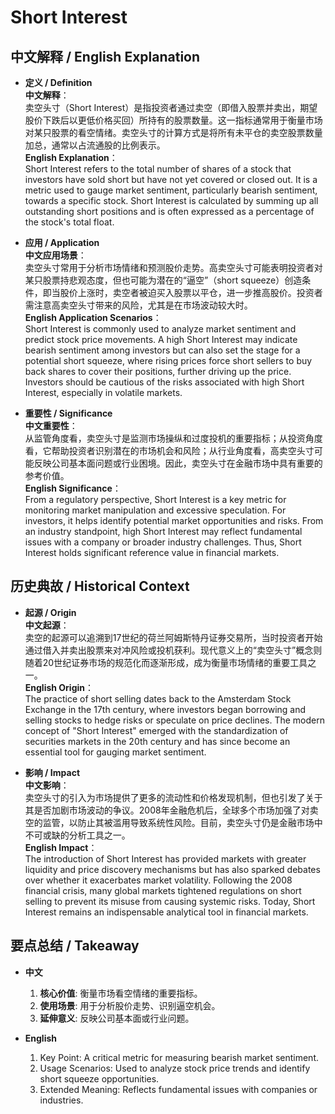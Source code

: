 # Short Interest

## 中文解释 / English Explanation

* **定义 / Definition**  
  **中文解释**：  
  卖空头寸（Short Interest）是指投资者通过卖空（即借入股票并卖出，期望股价下跌后以更低价格买回）所持有的股票数量。这一指标通常用于衡量市场对某只股票的看空情绪。卖空头寸的计算方式是将所有未平仓的卖空股票数量加总，通常以占流通股的比例表示。  
  **English Explanation**：  
  Short Interest refers to the total number of shares of a stock that investors have sold short but have not yet covered or closed out. It is a metric used to gauge market sentiment, particularly bearish sentiment, towards a specific stock. Short Interest is calculated by summing up all outstanding short positions and is often expressed as a percentage of the stock's total float.

* **应用 / Application**  
  **中文应用场景**：  
  卖空头寸常用于分析市场情绪和预测股价走势。高卖空头寸可能表明投资者对某只股票持悲观态度，但也可能为潜在的“逼空”（short squeeze）创造条件，即当股价上涨时，卖空者被迫买入股票以平仓，进一步推高股价。投资者需注意高卖空头寸带来的风险，尤其是在市场波动较大时。  
  **English Application Scenarios**：  
  Short Interest is commonly used to analyze market sentiment and predict stock price movements. A high Short Interest may indicate bearish sentiment among investors but can also set the stage for a potential short squeeze, where rising prices force short sellers to buy back shares to cover their positions, further driving up the price. Investors should be cautious of the risks associated with high Short Interest, especially in volatile markets.

* **重要性 / Significance**  
  **中文重要性**：  
  从监管角度看，卖空头寸是监测市场操纵和过度投机的重要指标；从投资角度看，它帮助投资者识别潜在的市场机会和风险；从行业角度看，高卖空头寸可能反映公司基本面问题或行业困境。因此，卖空头寸在金融市场中具有重要的参考价值。  
  **English Significance**：  
  From a regulatory perspective, Short Interest is a key metric for monitoring market manipulation and excessive speculation. For investors, it helps identify potential market opportunities and risks. From an industry standpoint, high Short Interest may reflect fundamental issues with a company or broader industry challenges. Thus, Short Interest holds significant reference value in financial markets.

## 历史典故 / Historical Context

* **起源 / Origin**  
  **中文起源**：  
  卖空的起源可以追溯到17世纪的荷兰阿姆斯特丹证券交易所，当时投资者开始通过借入并卖出股票来对冲风险或投机获利。现代意义上的“卖空头寸”概念则随着20世纪证券市场的规范化而逐渐形成，成为衡量市场情绪的重要工具之一。  
  **English Origin**：  
  The practice of short selling dates back to the Amsterdam Stock Exchange in the 17th century, where investors began borrowing and selling stocks to hedge risks or speculate on price declines. The modern concept of "Short Interest" emerged with the standardization of securities markets in the 20th century and has since become an essential tool for gauging market sentiment.

* **影响 / Impact**  
  **中文影响**：  
  卖空头寸的引入为市场提供了更多的流动性和价格发现机制，但也引发了关于其是否加剧市场波动的争议。2008年金融危机后，全球多个市场加强了对卖空的监管，以防止其被滥用导致系统性风险。目前，卖空头寸仍是金融市场中不可或缺的分析工具之一。  
  **English Impact**：  
  The introduction of Short Interest has provided markets with greater liquidity and price discovery mechanisms but has also sparked debates over whether it exacerbates market volatility. Following the 2008 financial crisis, many global markets tightened regulations on short selling to prevent its misuse from causing systemic risks. Today, Short Interest remains an indispensable analytical tool in financial markets.

## 要点总结 / Takeaway

* **中文**  
  1. **核心价值**: 衡量市场看空情绪的重要指标。
  2. **使用场景**: 用于分析股价走势、识别逼空机会。
  3. **延伸意义**: 反映公司基本面或行业问题。

* **English**
  1. Key Point: A critical metric for measuring bearish market sentiment.
  2. Usage Scenarios: Used to analyze stock price trends and identify short squeeze opportunities.
  3. Extended Meaning: Reflects fundamental issues with companies or industries.